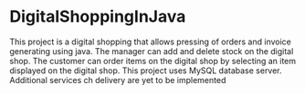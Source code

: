 # DigitalShoppingInJava
This project is a digital shopping that allows pressing of orders and invoice generating using java. The manager can add and delete stock on the digital shop. The customer can order items on the digital shop by selecting an item displayed on the digital shop. This project uses MySQL database server. Additional services ch delivery are yet to be implemented

